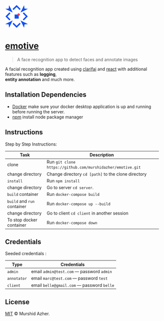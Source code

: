 <img src="https://raw.githubusercontent.com/murshidazher/emotive/master/client/src/img/logo_main.svg" width="75px">

# [emotive](https://github.com/murshidazher/emotive)

> A face recognition app to detect faces and annotate images

A facial recognition app created using [clarifai](https://docs.clarifai.com/) and [react](https://reactjs.org/docs/getting-started.html) with additional features such as **logging**, <br> **entity annotation** and much more.

## Installation Dependencies

- [Docker]() make sure your docker desktop application is up and running before running the server.
- [npm]() install node package manager

## Instructions

Step by Step Instructions:

| Task                        | Description                                                 |
| --------------------------- | ----------------------------------------------------------- |
| clone                       | Run `git clone https://github.com/murshidazher/emotive.git` |
| change directory            | Change directory `cd [path]`  to the clone directory        |
| `install`                   | Run `npm install`                                           |
| change directory            | Go to server `cd server`.                                   |
| `build` container           | Run `docker-compose build`                                  |
| `build` and `run` container | Run `docker-compose up --build`                             |
| change directory            | Go to client `cd client` in another session                 |
| To stop docker container    | Run `docker-compose down`                                   |  |

## Credentials

Seeded credentials :

| Type        | Credentials                                      |
| ----------- | ------------------------------------------------ |
| `admin`     | email `admin@test.com` &mdash; password `admin`  |
| `annotator` | email `marc@test.com` &mdash; password `test`    |
| `client`    | email `belle@gmail.com` &mdash; password `belle` |

## License

[MIT](https://github.com/murshidazher/emotive/blob/master/LICENSE) © Murshid Azher.
